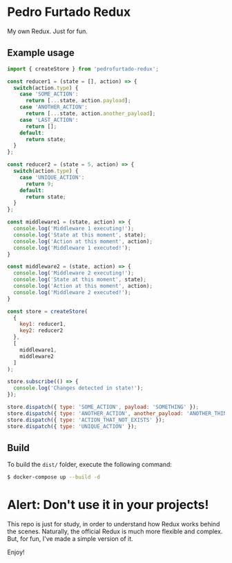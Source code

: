 # Pedro Furtado Redux

My own Redux. Just for fun.

## Example usage

```javascript
import { createStore } from 'pedrofurtado-redux';

const reducer1 = (state = [], action) => {
  switch(action.type) {
    case 'SOME_ACTION':
      return [...state, action.payload];
    case 'ANOTHER_ACTION':
      return [...state, action.another_payload];
    case 'LAST_ACTION':
      return [];
    default:
      return state;
  }
};

const reducer2 = (state = 5, action) => {
  switch(action.type) {
    case 'UNIQUE_ACTION':
      return 9;
    default:
      return state;
  }
};

const middleware1 = (state, action) => {
  console.log('Middleware 1 executing!');
  console.log('State at this moment', state);
  console.log('Action at this moment', action);
  console.log('Middleware 1 executed!');
}

const middleware2 = (state, action) => {
  console.log('Middleware 2 executing!');
  console.log('State at this moment', state);
  console.log('Action at this moment', action);
  console.log('Middleware 2 executed!');
}

const store = createStore(
  {
    key1: reducer1,
    key2: reducer2
  },
  [
    middleware1,
    middleware2
  ]
);

store.subscribe(() => {
  console.log('Changes detected in state!');
});

store.dispatch({ type: 'SOME_ACTION', payload: 'SOMETHING' });
store.dispatch({ type: 'ANOTHER_ACTION', another_payload: 'ANOTHER_THING' });
store.dispatch({ type: 'ACTION_THAT_NOT_EXISTS' });
store.dispatch({ type: 'UNIQUE_ACTION' });
```

## Build

To build the `dist/` folder, execute the following command:

```bash
$ docker-compose up --build -d
```

# Alert: Don't use it in your projects!

This repo is just for study, in order to understand how Redux works behind the scenes.
Naturally, the official Redux is much more flexible and complex.
But, for fun, I've made a simple version of it.

Enjoy!
